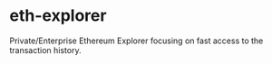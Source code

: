 # eth-explorer
Private/Enterprise Ethereum Explorer focusing on fast access to the transaction history.
